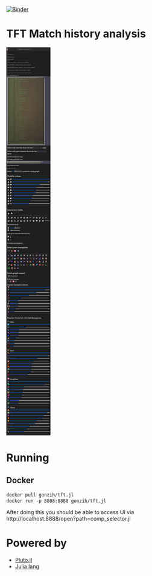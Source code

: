[![Binder](https://mybinder.org/badge_logo.svg)](https://mybinder.org/v2/gh/Gonzih/tft-meta-analysis/v0.1.5?urlpath=pluto%2Fopen%3Fpath%3Dcomp_selector.jl)

# TFT Match history analysis

![Demo](screenshots/demo2.png)

# Running

## Docker

```
docker pull gonzih/tft.jl
docker run -p 8888:8888 gonzih/tft.jl
```

After doing this you should be able to access UI via http://localhost:8888/open?path=comp_selector.jl

# Powered by 

* [Pluto.jl](https://github.com/fonsp/Pluto.jl)
* [Julia lang](https://julialang.org/)
